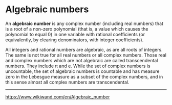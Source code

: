 # Algebraic numbers

An **algebraic number** is any complex number (including real numbers) that is a root of a non-zero polynomial (that is, a value which causes the polynomial to equal 0) in one variable with rational coefficients (or equivalently, by clearing denominators, with integer coefficients).

All integers and rational numbers are algebraic, as are all roots of integers. The same is not true for all real numbers or all complex numbers. Those real and complex numbers which are not algebraic are called transcendental numbers. They include π and e. While the set of complex numbers is uncountable, the set of algebraic numbers is countable and has measure zero in the Lebesgue measure as a subset of the complex numbers, and in this sense almost all complex numbers are transcendental.




---

https://www.wikiwand.com/en/Algebraic_number
